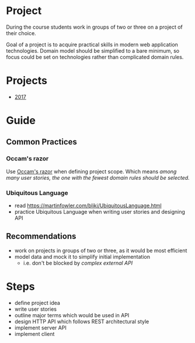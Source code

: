 # Project

During the course students work in groups of two or three on a project of their
choice.

Goal of a project is to acquire practical skills in modern web application
technologies. Domain model should be simplified to a bare minimum, so focus
could be set on technologies rather than complicated domain rules.

# Projects

- [2017](https://docs.google.com/spreadsheets/d/1-T5btFk8fIER2t-Wjh2StpoJZjfy08QqPRn1MeQkhLg/pubhtml)

# Guide

## Common Practices

### Occam's razor

Use [Occam's razor](https://en.wikipedia.org/wiki/Occam's_razor) when defining
project scope. Which means _among many user stories, the one with the fewest
domain rules should be selected._

### Ubiquitous Language

- read https://martinfowler.com/bliki/UbiquitousLanguage.html
- practice Ubiquitous Language when writing user stories and designing API

## Recommendations

- work on projects in groups of two or three, as it would be most efficient
- model data and mock it to simplify initial implementation
  - i.e. don't be blocked by _complex external API_

# Steps

- define project idea
- write user stories
- outline major terms which would be used in API
- design HTTP API which follows REST architectural style
- implement server API
- implement client
